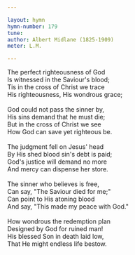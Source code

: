```yaml
---

layout: hymn
hymn-number: 179
tune: 
author: Albert Midlane (1825-1909)
meter: L.M.

---
```

The perfect righteousness of God<br>Is witnessed in the Saviour's blood;<br>Tis in the cross of Christ we trace<br>His righteousness, His wondrous grace;<br><br>God could not pass the sinner by,<br>His sins demand that he must die;<br>But in the cross of Christ we see<br>How God can save yet righteous be.<br><br>The judgment fell on Jesus' head<br>By His shed blood sin's debt is paid;<br>God's justice will demand no more<br>And mercy can dispense her store.<br><br>The sinner who believes is free,<br>Can say, "The Saviour died for me;"<br>Can point to His atoning blood<br>And say, "This made my peace with God."<br><br>How wondrous the redemption plan<br>Designed by God for ruined man!<br>His blessed Son in death laid low,<br>That He might endless life bestow.<br><br><br>
